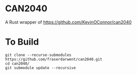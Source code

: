# CAN2040
A Rust wrapper of https://github.com/KevinOConnor/can2040
# To Build
```
git clone --recurse-submodules https://github.com/fraserdarwent/can2040.git
cd can2040/
git submodule update --recursive
```

